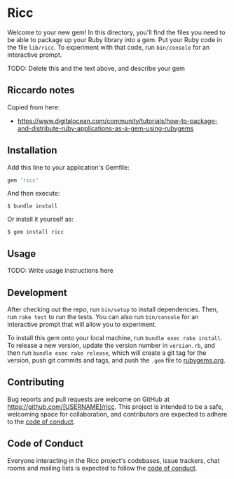 # Ricc

Welcome to your new gem! In this directory, you'll find the files you need to be able to package up your Ruby library into a gem. Put your Ruby code in the file `lib/ricc`. To experiment with that code, run `bin/console` for an interactive prompt.

TODO: Delete this and the text above, and describe your gem

## Riccardo notes

Copied from here:

* https://www.digitalocean.com/community/tutorials/how-to-package-and-distribute-ruby-applications-as-a-gem-using-rubygems

## Installation

Add this line to your application's Gemfile:

```ruby
gem 'ricc'
```

And then execute:

    $ bundle install

Or install it yourself as:

    $ gem install ricc

## Usage

TODO: Write usage instructions here

## Development

After checking out the repo, run `bin/setup` to install dependencies. Then, run `rake test` to run the tests. You can also run `bin/console` for an interactive prompt that will allow you to experiment.

To install this gem onto your local machine, run `bundle exec rake install`. To release a new version, update the version number in `version.rb`, and then run `bundle exec rake release`, which will create a git tag for the version, push git commits and tags, and push the `.gem` file to [rubygems.org](https://rubygems.org).

## Contributing

Bug reports and pull requests are welcome on GitHub at https://github.com/[USERNAME]/ricc. This project is intended to be a safe, welcoming space for collaboration, and contributors are expected to adhere to the [code of conduct](https://github.com/[USERNAME]/ricc/blob/master/CODE_OF_CONDUCT.md).


## Code of Conduct

Everyone interacting in the Ricc project's codebases, issue trackers, chat rooms and mailing lists is expected to follow the [code of conduct](https://github.com/[USERNAME]/ricc/blob/master/CODE_OF_CONDUCT.md).
